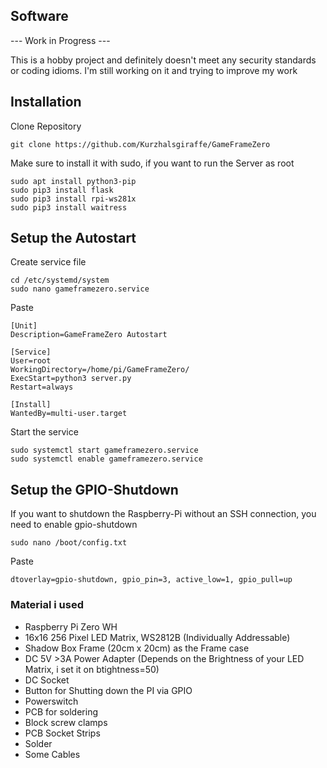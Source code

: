 ## Software

--- Work in Progress ---

This is a hobby project and definitely doesn't meet any security standards or coding idioms. I'm still working on it and trying to improve my work

## Installation

Clone Repository
````
git clone https://github.com/Kurzhalsgiraffe/GameFrameZero
````

Make sure to install it with sudo, if you want to run the Server as root
````
sudo apt install python3-pip
sudo pip3 install flask
sudo pip3 install rpi-ws281x
sudo pip3 install waitress
````

## Setup the Autostart

Create service file
````
cd /etc/systemd/system
sudo nano gameframezero.service
````
Paste
````
[Unit]
Description=GameFrameZero Autostart

[Service]
User=root
WorkingDirectory=/home/pi/GameFrameZero/
ExecStart=python3 server.py
Restart=always

[Install]
WantedBy=multi-user.target
````
Start the service
````
sudo systemctl start gameframezero.service
sudo systemctl enable gameframezero.service
````

## Setup the GPIO-Shutdown

If you want to shutdown the Raspberry-Pi without an SSH connection, you need to enable gpio-shutdown
````
sudo nano /boot/config.txt
````
Paste
````
dtoverlay=gpio-shutdown, gpio_pin=3, active_low=1, gpio_pull=up
````

### Material i used

- Raspberry Pi Zero WH
- 16x16 256 Pixel LED Matrix, WS2812B (Individually Addressable)
- Shadow Box Frame (20cm x 20cm) as the Frame case
- DC 5V >3A Power Adapter (Depends on the Brightness of your LED Matrix, i set it on btightness=50)
- DC Socket
- Button for Shutting down the PI via GPIO
- Powerswitch
- PCB for soldering
- Block screw clamps
- PCB Socket Strips
- Solder
- Some Cables
